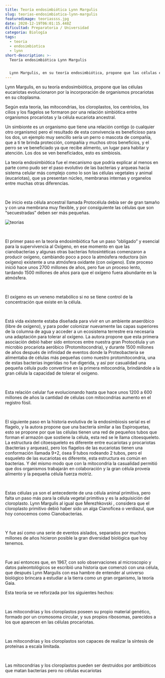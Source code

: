```yaml
---
title: Teoría endosimbiótica Lynn Margulis
slug: teorias-endosimbiotica-lynn-margulis
featuredimage: teoriassss.jpg
date: 2020-12-19T06:01:15.448Z
dificultad: Preparatoria / Universidad
categoria: Biología
tags:
  - teoria
  - endosimbiotica
  - lynn
short-description: >-
  Teoría endosimbiótica Lynn Margulis


  Lynn Margulis, en su teoría endosimbiótica, propone que las células eucariotas evolucionaron por la incorporación de organismos procariotas en su citoplasma.
---
```

Lynn Margulis, en su teoría endosimbiótica, propone que las células eucariotas evolucionaron por la incorporación de organismos procariotas en su citoplasma.

Según esta teoría, las mitocondrias, los cloroplastos, los centriolos, los cilios y los flagelos se formaron por una relación simbiótica entre organismos procariotas y la célula eucariota ancestral.

Un simbionte es un organismo que tiene una relación contigo (o cualquier otro organismo) pero el resultado de esta convivencia es beneficioso para los dos, un ejemplo muy sencillo sería un perro o mascota de compañía, que a ti te brinda protección, compañía y muchos otros beneficios, y el perro se ve beneficiado ya que recibe alimento, un lugar para habitar y atención. Los dos se ven beneficiados, esto es simbiosis.

La teoría endosimbiótica fue el mecanismo que podría explicar al menos en parte como pudo ser el paso evolutivo de las bacterias y arqueas hacía sistema celular más complejo como lo son las células vegetales y animal (eucariotas), que ya presentan núcleo, membranas internas y organelos entre muchas otras diferencias.

</br>

De inicio esta célula ancestral llamada Protocélula debía ser de gran tamaño y con una membrana muy flexible, y por consiguiente las células que son “secuestradas” deben ser más pequeñas.

![teorias](/assets/edede.jpg "teorias")

</br>

El primer paso en la teoría endosimbiótica fue un paso “obligado” y esencial para la supervivencia al Oxígeno, en ese momento en que las cianobacterias y algunas otras bacterias fotosintéticas comenzaron a producir oxígeno, cambiando poco a poco la atmósfera reductora (sin oxígeno) existente a una atmósfera oxidante (con oxígeno). Este proceso inició hace unos 2700 millones de años, pero fue un proceso lento, tardando 1500 millones de años para que el oxígeno fuera abundante en la atmósfera.

</br>

El oxígeno es un veneno metabólico si no se tiene control de la concentración que existe en la célula.

</br>

Está vida existente estaba diseñada para vivir en un ambiente anaeróbico (libre de oxígeno), y para poder colonizar nuevamente las capas superiores de la columna de agua y acceder a un ecosistema terrestre era necesaria una adaptación para tolerar al oxígeno. La autora propone que esta primera asociación debió haber sido entonces entre nuestra gran Protocélula y un microbio procariota aeróbico (Protomitocondria), y durante 1500 millones de años después de infinidad de eventos donde la Proteobacteria se alimentaba de células más pequeñas como nuestro protomitocondria, una de estas bacterias ingeridas no fue digerida, y así por casualidad una pequeña célula pudo convertirse en la primera mitocondria, brindándole a la gran célula la capacidad de tolerar el oxígeno.

</br>

Esta relación celular fue evolucionando hasta que hace unos 1200 a 600 millones de años la cantidad de células con mitocondrias aumento en el registro fósil.

</br>

El siguiente paso en la historia evolutiva de la endosimbiosis serial es el flagelo, y la autora propone que una bacteria similar a las Espiroquetas, esto se propone por que las células tienen una red de pequeños tubos que forman el armazón que sostiene la célula, esta red se le llama citoesqueleto. La estructura del citoesqueleto es diferente entre eucariotas y procariotas (bacterias y arqueas), pero los flagelos de las eucariotas tienen una conformación llamada 9+2, ósea 9 tubos rodeando 2 tubos, pero el esqueleto de las eucariotas es diferente, esta estructura es común en bacterias. Y del mismo modo que con la mitocondria la casualidad permitió que dos organismos trabajarán en colaboración y la gran célula proveía alimento y la pequeña célula fuerza motriz.

</br>

Estas células ya son el antecedente de una célula animal primitiva, pero falta un paso más para la célula vegetal primitiva y es la adquisición del cloroplasto. Lynn Margulis al igual que Merezhkovski , considera que el cloroplasto primitivo debió haber sido un alga Cianofícea o verdiazul, que hoy conocemos como Cianobacterias.

</br>

Y fue así como una serie de eventos aislados, separados por muchos millones de años hicieron posible la gran diversidad biológica que hoy tenemos.

</br>

Fue así entonces que, en 1967, con solo observaciones al microscopio y datos paleontológicos se escribió una historia que comenzó con una célula, que después Lynn Margulis con esa hambre de entender al universo biológico brincara a estudiar a la tierra como un gran organismo, la teoría Gaia.



Esta teoría se ve reforzada por los siguientes hechos:

</br>

Las mitocondrias y los cloroplastos poseen su propio material genético, formado por un cromosoma circular, y sus propios ribosomas, parecidos a los que aparecen en las células procariotas.

</br>

Las mitocondrias y los cloroplastos son capaces de realizar la síntesis de proteínas a escala limitada.

</br>

Las mitocondrias y los cloroplastos pueden ser destruidos por antibióticos que matan bacterias pero no células eucariotas